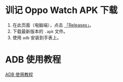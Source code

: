 # 训记 Oppo Watch APK 下载

1. 在此页面（电脑端），点击 [「Releases」](https://github.com/Foveluy/xunji-oppo-watch-release/releases)。
2. 下载最新版本的 `.apk` 文件。
3. 使用 `adb` 安装到手表上。

# ADB 使用教程

[ADB 使用教程](https://blog.csdn.net/Peter_cat0/article/details/121143366)
